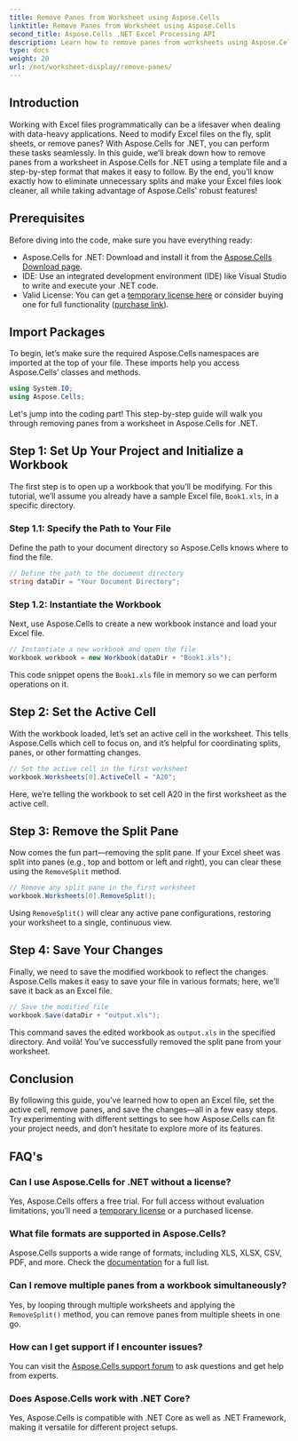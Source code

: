 ```yaml
---
title: Remove Panes from Worksheet using Aspose.Cells
linktitle: Remove Panes from Worksheet using Aspose.Cells
second_title: Aspose.Cells .NET Excel Processing API
description: Learn how to remove panes from worksheets using Aspose.Cells for .NET in this comprehensive, step-by-step tutorial.
type: docs
weight: 20
url: /net/worksheet-display/remove-panes/
---
```

## Introduction
Working with Excel files programmatically can be a lifesaver when dealing with data-heavy applications. Need to modify Excel files on the fly, split sheets, or remove panes? With Aspose.Cells for .NET, you can perform these tasks seamlessly. In this guide, we’ll break down how to remove panes from a worksheet in Aspose.Cells for .NET using a template file and a step-by-step format that makes it easy to follow.
By the end, you’ll know exactly how to eliminate unnecessary splits and make your Excel files look cleaner, all while taking advantage of Aspose.Cells' robust features!
## Prerequisites
Before diving into the code, make sure you have everything ready:
- Aspose.Cells for .NET: Download and install it from the [Aspose.Cells Download page](https://releases.aspose.com/cells/net/).
- IDE: Use an integrated development environment (IDE) like Visual Studio to write and execute your .NET code.
- Valid License: You can get a [temporary license here](https://purchase.aspose.com/temporary-license/) or consider buying one for full functionality ([purchase link](https://purchase.aspose.com/buy)).
## Import Packages
To begin, let’s make sure the required Aspose.Cells namespaces are imported at the top of your file. These imports help you access Aspose.Cells’ classes and methods.
```csharp
using System.IO;
using Aspose.Cells;
```
Let's jump into the coding part! This step-by-step guide will walk you through removing panes from a worksheet in Aspose.Cells for .NET.
## Step 1: Set Up Your Project and Initialize a Workbook
The first step is to open up a workbook that you’ll be modifying. For this tutorial, we’ll assume you already have a sample Excel file, `Book1.xls`, in a specific directory.
### Step 1.1: Specify the Path to Your File
Define the path to your document directory so Aspose.Cells knows where to find the file.
```csharp
// Define the path to the document directory
string dataDir = "Your Document Directory";
```
### Step 1.2: Instantiate the Workbook
Next, use Aspose.Cells to create a new workbook instance and load your Excel file.
```csharp
// Instantiate a new workbook and open the file
Workbook workbook = new Workbook(dataDir + "Book1.xls");
```
This code snippet opens the `Book1.xls` file in memory so we can perform operations on it.
## Step 2: Set the Active Cell
With the workbook loaded, let’s set an active cell in the worksheet. This tells Aspose.Cells which cell to focus on, and it’s helpful for coordinating splits, panes, or other formatting changes.
```csharp
// Set the active cell in the first worksheet
workbook.Worksheets[0].ActiveCell = "A20";
```
Here, we’re telling the workbook to set cell A20 in the first worksheet as the active cell.
## Step 3: Remove the Split Pane
Now comes the fun part—removing the split pane. If your Excel sheet was split into panes (e.g., top and bottom or left and right), you can clear these using the `RemoveSplit` method.
```csharp
// Remove any split pane in the first worksheet
workbook.Worksheets[0].RemoveSplit();
```
Using `RemoveSplit()` will clear any active pane configurations, restoring your worksheet to a single, continuous view.
## Step 4: Save Your Changes
Finally, we need to save the modified workbook to reflect the changes. Aspose.Cells makes it easy to save your file in various formats; here, we’ll save it back as an Excel file.
```csharp
// Save the modified file
workbook.Save(dataDir + "output.xls");
```
This command saves the edited workbook as `output.xls` in the specified directory. And voilà! You’ve successfully removed the split pane from your worksheet.
## Conclusion
By following this guide, you’ve learned how to open an Excel file, set the active cell, remove panes, and save the changes—all in a few easy steps. Try experimenting with different settings to see how Aspose.Cells can fit your project needs, and don’t hesitate to explore more of its features.
## FAQ's
### Can I use Aspose.Cells for .NET without a license?  
Yes, Aspose.Cells offers a free trial. For full access without evaluation limitations, you’ll need a [temporary license](https://purchase.aspose.com/temporary-license/) or a purchased license.
### What file formats are supported in Aspose.Cells?  
Aspose.Cells supports a wide range of formats, including XLS, XLSX, CSV, PDF, and more. Check the [documentation](https://reference.aspose.com/cells/net/) for a full list.
### Can I remove multiple panes from a workbook simultaneously?  
Yes, by looping through multiple worksheets and applying the `RemoveSplit()` method, you can remove panes from multiple sheets in one go.
### How can I get support if I encounter issues?  
You can visit the [Aspose.Cells support forum](https://forum.aspose.com/c/cells/9) to ask questions and get help from experts.
### Does Aspose.Cells work with .NET Core?  
Yes, Aspose.Cells is compatible with .NET Core as well as .NET Framework, making it versatile for different project setups.
